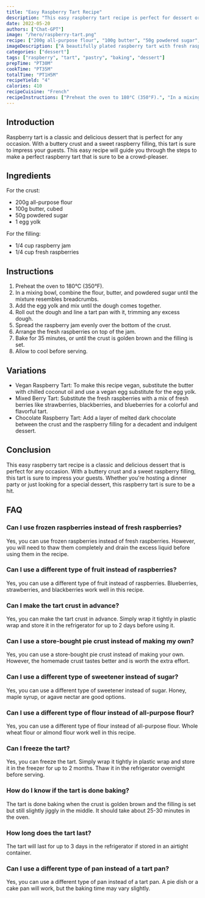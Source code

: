 ```yaml
---
title: "Easy Raspberry Tart Recipe"
description: "This easy raspberry tart recipe is perfect for dessert or a special occasion. With a deliciously buttery crust and a sweet raspberry filling, this is a dessert that will leave everyone wanting more!"
date: 2022-05-20
authors: ["Chat-GPT"]
image: "/hero/raspberry-tart.png"
recipe: ["200g all-purpose flour", "100g butter", "50g powdered sugar", "1 egg yolk", "1/4 cup raspberry jam", "1/4 cup fresh raspberries"]
imageDescription: ["A beautifully plated raspberry tart with fresh raspberries on top", "A slice of raspberry tart on a plate", "A close-up of raspberry tart with a fork", "A stack of raspberry tarts on a cake stand"]
categories: ["dessert"]
tags: ["raspberry", "tart", "pastry", "baking", "dessert"]
prepTime: "PT30M"
cookTime: "PT35M"
totalTime: "PT1H5M"
recipeYield: "4"
calories: 410
recipeCuisine: "French"
recipeInstructions: ["Preheat the oven to 180°C (350°F).", "In a mixing bowl, combine the flour, butter, and powdered sugar until the mixture resembles breadcrumbs.", "Add the egg yolk and mix until the dough comes together.", "Roll out the dough and line a tart pan with it, trimming any excess dough.", "Spread the raspberry jam evenly over the bottom of the crust.", "Arrange the fresh raspberries on top of the jam.", "Bake for 35 minutes, or until the crust is golden brown and the filling is set.", "Allow to cool before serving."]
---
```


## Introduction

Raspberry tart is a classic and delicious dessert that is perfect for any occasion. With a buttery crust and a sweet raspberry filling, this tart is sure to impress your guests. This easy recipe will guide you through the steps to make a perfect raspberry tart that is sure to be a crowd-pleaser.

## Ingredients

For the crust:

- 200g all-purpose flour
- 100g butter, cubed
- 50g powdered sugar
- 1 egg yolk

For the filling:

- 1/4 cup raspberry jam
- 1/4 cup fresh raspberries

## Instructions

1. Preheat the oven to 180°C (350°F).
2. In a mixing bowl, combine the flour, butter, and powdered sugar until the mixture resembles breadcrumbs.
3. Add the egg yolk and mix until the dough comes together.
4. Roll out the dough and line a tart pan with it, trimming any excess dough.
5. Spread the raspberry jam evenly over the bottom of the crust.
6. Arrange the fresh raspberries on top of the jam.
7. Bake for 35 minutes, or until the crust is golden brown and the filling is set.
8. Allow to cool before serving.

## Variations

- Vegan Raspberry Tart: To make this recipe vegan, substitute the butter with chilled coconut oil and use a vegan egg substitute for the egg yolk.
- Mixed Berry Tart: Substitute the fresh raspberries with a mix of fresh berries like strawberries, blackberries, and blueberries for a colorful and flavorful tart.
- Chocolate Raspberry Tart: Add a layer of melted dark chocolate between the crust and the raspberry filling for a decadent and indulgent dessert.

## Conclusion

This easy raspberry tart recipe is a classic and delicious dessert that is perfect for any occasion. With a buttery crust and a sweet raspberry filling, this tart is sure to impress your guests. Whether you're hosting a dinner party or just looking for a special dessert, this raspberry tart is sure to be a hit.

## FAQ

### Can I use frozen raspberries instead of fresh raspberries?

Yes, you can use frozen raspberries instead of fresh raspberries. However, you will need to thaw them completely and drain the excess liquid before using them in the recipe.

### Can I use a different type of fruit instead of raspberries?

Yes, you can use a different type of fruit instead of raspberries. Blueberries, strawberries, and blackberries work well in this recipe.

### Can I make the tart crust in advance?

Yes, you can make the tart crust in advance. Simply wrap it tightly in plastic wrap and store it in the refrigerator for up to 2 days before using it.

### Can I use a store-bought pie crust instead of making my own?

Yes, you can use a store-bought pie crust instead of making your own. However, the homemade crust tastes better and is worth the extra effort.

### Can I use a different type of sweetener instead of sugar?

Yes, you can use a different type of sweetener instead of sugar. Honey, maple syrup, or agave nectar are good options.

### Can I use a different type of flour instead of all-purpose flour?

Yes, you can use a different type of flour instead of all-purpose flour. Whole wheat flour or almond flour work well in this recipe.

### Can I freeze the tart?

Yes, you can freeze the tart. Simply wrap it tightly in plastic wrap and store it in the freezer for up to 2 months. Thaw it in the refrigerator overnight before serving.

### How do I know if the tart is done baking?

The tart is done baking when the crust is golden brown and the filling is set but still slightly jiggly in the middle. It should take about 25-30 minutes in the oven.

### How long does the tart last?

The tart will last for up to 3 days in the refrigerator if stored in an airtight container.

### Can I use a different type of pan instead of a tart pan?

Yes, you can use a different type of pan instead of a tart pan. A pie dish or a cake pan will work, but the baking time may vary slightly.